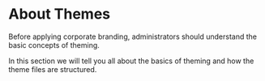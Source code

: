 <!-- loio574e8cb1e61c4528bc91bad62defab35 -->

# About Themes

Before applying corporate branding, administrators should understand the basic concepts of theming.

In this section we will tell you all about the basics of theming and how the theme files are structured.


